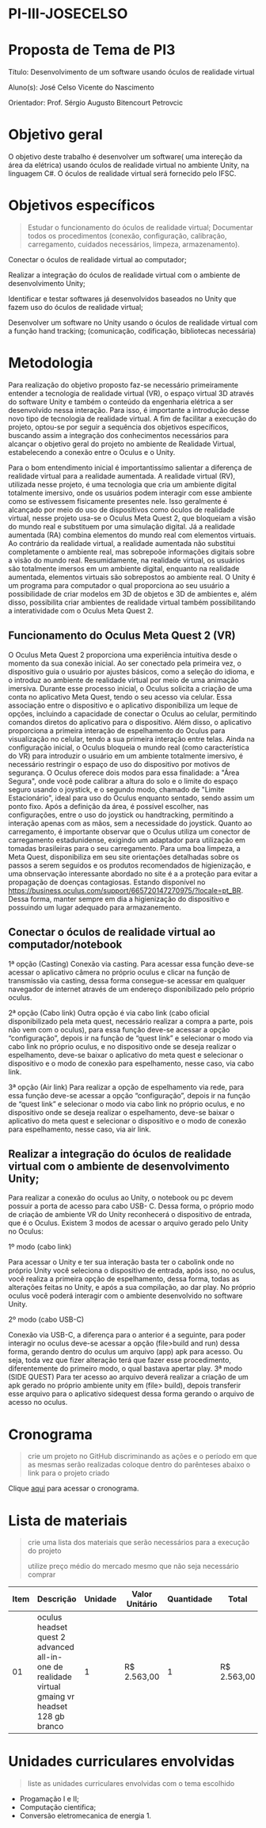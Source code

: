 # PI-III-JOSECELSO

# Proposta de Tema de PI3
Título:
Desenvolvimento de um software usando óculos de realidade virtual

Aluno(s): José Celso Vicente do Nascimento

Orientador: Prof. Sérgio Augusto Bitencourt Petrovcic

# Objetivo geral
O objetivo deste trabalho é desenvolver um software( uma intereção da área da elétrica) usando óculos de realidade virtual no ambiente Unity, na linguagem C#. O óculos de realidade virtual será fornecido pelo IFSC.


# Objetivos específicos
> Estudar o funcionamento do óculos de realidade virtual; Documentar todos os procedimentos (conexão, configuração, calibração, carregamento, cuidados necessários, limpeza, armazenamento).

Conectar o óculos de realidade virtual ao computador;

Realizar a integração do óculos de realidade virtual com o ambiente de desenvolvimento Unity;

Identificar e testar softwares já desenvolvidos baseados no Unity que fazem uso do óculos de realidade virtual;

Desenvolver um software no Unity usando o óculos de realidade virtual com a função hand tracking; (comunicação, codificação, bibliotecas necessária)



# Metodologia

Para realização do objetivo proposto faz-se necessário  primeiramente entender a tecnologia de realidade virtual (VR), o espaço virtual 3D através do software Unity e também o conteúdo da engenharia elétrica a ser desenvolvido nessa interação. Para isso, é importante a introdução desse novo tipo de tecnologia de realidade virtual. A fim de facilitar a execução do projeto, optou-se por seguir a sequência dos objetivos específicos, buscando assim a integração dos conhecimentos necessários para alcançar o objetivo geral do projeto no ambiente de Realidade Virtual, estabelecendo a conexão entre o Oculus e o Unity.

Para o bom entendimento inicial é importantissímo salientar a diferença de realidade virtual para a realidade aumentada. A realidade virtual (RV), utilizada nesse projeto, é uma tecnologia que cria um ambiente digital totalmente imersivo, onde os usuários podem interagir com esse ambiente como se estivessem fisicamente presentes nele. Isso geralmente é alcançado por meio do uso de dispositivos como óculos de realidade virtual, nesse projeto usa-se o Oculus Meta Quest 2, que bloqueiam a visão do mundo real e substituem por uma simulação digital. Já a realidade aumentada (RA) combina elementos do mundo real com elementos virtuais. Ao contrário da realidade virtual, a realidade aumentada não substitui completamente o ambiente real, mas sobrepoõe informações digitais sobre a visão do mundo real. Resumidamente, na realidade virtual, os usuários são totalmente imersos em um ambiente digital, enquanto na realidade aumentada, elementos virtuais são sobrepostos ao ambiente real.
O Unity é um programa para computador o qual proporciona ao seu usuário a possibilidade de criar modelos em 3D de objetos e 3D de ambientes e, além disso, possibilita criar ambientes de realidade virtual também possibilitando a interatividade com o Oculus Meta Quest 2.

## Funcionamento do Oculus Meta Quest 2 (VR)
O Oculus Meta Quest 2 proporciona uma experiência intuitiva desde o momento da sua conexão inicial. Ao ser conectado pela primeira vez, o dispositivo guia o usuário por ajustes básicos, como a seleção do idioma, e o introduz ao ambiente de realidade virtual por meio de uma animação imersiva. Durante esse processo inicial, o Oculus solicita a criação de uma conta no aplicativo Meta Quest, tendo o seu acesso via celular. Essa associação entre o dispositivo e o aplicativo disponibiliza um leque de opções, incluindo a capacidade de conectar o Oculus ao celular, permitindo comandos diretos do aplicativo para o dispositivo. Além disso, o aplicativo proporciona a primeira interação de espelhamento do Oculus para visualização no celular, tendo a sua primeira interação entre telas. Ainda na configuração inicial, o Oculus bloqueia o mundo real (como característica do VR) para introduzir o usuário em um ambiente totalmente imersivo, é necessário restringir o espaço de uso do dispositivo por motivos de segurança. O Oculus oferece dois modos para essa finalidade: a "Área Segura", onde você pode calibrar a altura do solo e o limite do espaço seguro usando o joystick, e o segundo modo, chamado de "Limite Estacionário", ideal para uso do Oculus enquanto sentado, sendo assim um ponto fixo. Após a definição da área, é possível escolher, nas configurações, entre o uso do joystick ou handtracking, permitindo a interação apenas com as mãos, sem a necessidade do joystick. Quanto ao carregamento, é importante observar que o  Oculus utiliza um conector de carregamento estadunidense, exigindo um adaptador para utilização em tomadas brasileiras para o seu carregamento. Para uma boa limpeza, a Meta Quest, disponibiliza em seu site orientações detalhadas sobre os passos a serem seguidos e os produtos recomendados de higienização, e uma obnservação interessante abordado no site é a a proteção para evitar a propagação de doenças contagiosas. Estando disponível no https://business.oculus.com/support/665720147270975/?locale=pt_BR. Dessa forma, manter sempre em dia a higienização do dispositivo e possuindo um lugar adequado para armazanemento.

## Conectar o óculos de realidade virtual ao computador/notebook
 
1ª opção (Casting)
	Conexão via casting. Para acessar essa função deve-se acessar o aplicativo câmera no próprio oculus e clicar na função de transmissão via casting, dessa forma consegue-se acessar em qualquer navegador de internet através de um endereço disponibilizado pelo próprio oculus.
 
2ª opção (Cabo link)
	Outra opção é via cabo link (cabo oficial disponibilizado pela meta quest, necessário realizar a compra a parte, pois não vem com o oculus), para essa função deve-se acessar a opção “configuração”, depois ir na função de “quest link” e selecionar o modo via cabo link no próprio oculus, e no dispositivo onde se deseja realizar o espelhamento, deve-se baixar o aplicativo do meta quest e selecionar o dispositivo e o modo de conexão para espelhamento, nesse caso, via cabo link.
 
3ª opção (Air link)
	Para realizar a opção de espelhamento via rede, para essa função deve-se acessar a opção “configuração”, depois ir na função de “quest link” e selecionar o modo via cabo link no próprio oculus, e no dispositivo onde se deseja realizar o espelhamento, deve-se baixar o aplicativo do meta quest e selecionar o dispositivo e o modo de conexão para espelhamento, nesse caso, via air link.

## Realizar a integração do óculos de realidade virtual com o ambiente de desenvolvimento Unity;

Para realizar a conexão do oculus ao Unity, o notebook ou pc devem possuir a porta de acesso para cabo USB- C. Dessa forma, o próprio modo de criação de ambiente VR do Unity reconhecerá o dispositivo de entrada, que é o Oculus. Existem 3 modos de acessar o arquivo gerado pelo Unity no Oculus:

1º modo (cabo link)

Para acessar o Unity e ter sua interação basta ter o cabolink onde no próprio Unity você seleciona o dispositivo de entrada, após isso, no oculus, você realiza a primeira opção de espelhamento, dessa forma, todas as alterações feitas no Unity, e após a sua compilação, ao dar play. No próprio oculus você poderá interagir com o ambiente desenvolvido no software Unity.

2º modo (cabo USB-C)

Conexão via USB-C, a diferença para o anterior é a seguinte, para poder interagir no oculus deve-se acessar a opção (file>build and run) dessa forma, gerando dentro do oculus um arquivo (app) apk para acesso. Ou seja, toda vez que fizer alteração terá que fazer esse procedimento, diferentemente do primeiro modo, o qual bastava apertar play.
3ª modo (SIDE QUEST)
Para ter acesso ao arquivo deverá realizar a criação de um apk gerado no próprio ambiente unity em (file> build), depois transferir esse arquivo para o aplicativo sidequest dessa forma gerando o arquivo de acesso no oculus.

# Cronograma
> crie um projeto no GitHub discriminando as ações e o período em que as mesmas serão realizadas
> coloque dentro do parênteses abaixo o link para o projeto criado

Clique [aqui]() para acessar o cronograma.

# Lista de materiais
> crie uma lista dos materiais que serão necessários para a execução do projeto
> 
> utilize preço médio do mercado mesmo que não seja necessário comprar

| Item | Descrição | Unidade | Valor Unitário | Quantidade | Total |
| ---- | ------------- | --- | ------------- | ------------- | ------------- |
|  01  | oculus headset quest 2 advanced all-in-one de realidade virtual gmaing vr headset 128 gb branco| 1 | R$ 2.563,00 | 1 | R$ 2.563,00 |

# Unidades curriculares envolvidas
> liste as unidades curriculares envolvidas com o tema escolhido
- Progamação I e II;
- Computação cientifica;
- Conversão eletromecanica de energia 1.
  

